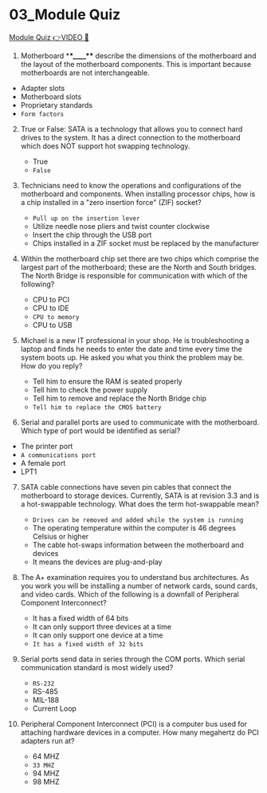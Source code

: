 # 03_Module Quiz

[Module Quiz 👉VIDEO &#128279;](https://alison.com/topic/learn/84190/review-quiz)

1. Motherboard \***\*\_\_\_\_\*\*** describe the dimensions of the motherboard and the layout of the motherboard components. This is important because motherboards are not interchangeable.

- Adapter slots
- Motherboard slots
- Proprietary standards
- `Form factors`

2. True or False: SATA is a technology that allows you to connect hard drives to the system. It has a direct connection to the motherboard which does NOT support hot swapping technology.

   - True
   - `False`

3. Technicians need to know the operations and configurations of the motherboard and components. When installing processor chips, how is a chip installed in a "zero insertion force" (ZIF) socket?

   - `Pull up on the insertion lever`
   - Utilize needle nose pliers and twist counter clockwise
   - Insert the chip through the USB port
   - Chips installed in a ZIF socket must be replaced by the manufacturer

4. Within the motherboard chip set there are two chips which comprise the largest part of the motherboard; these are the North and South bridges. The North Bridge is responsible for communication with which of the following?

   - CPU to PCI
   - CPU to IDE
   - `CPU to memory`
   - CPU to USB

5. Michael is a new IT professional in your shop. He is troubleshooting a laptop and finds he needs to enter the date and time every time the system boots up. He asked you what you think the problem may be. How do you reply?

   - Tell him to ensure the RAM is seated properly
   - Tell him to check the power supply
   - Tell him to remove and replace the North Bridge chip
   - `Tell him to replace the CMOS battery`

6. Serial and parallel ports are used to communicate with the motherboard. Which type of port would be identified as serial?

- The printer port
- `A communications port`
- A female port
- LPT1

7. SATA cable connections have seven pin cables that connect the motherboard to storage devices. Currently, SATA is at revision 3.3 and is a hot-swappable technology. What does the term hot-swappable mean?

   - `Drives can be removed and added while the system is running`
   - The operating temperature within the computer is 46 degrees Celsius or higher
   - The cable hot-swaps information between the motherboard and devices
   - It means the devices are plug-and-play

8. The A+ examination requires you to understand bus architectures. As you work you will be installing a number of network cards, sound cards, and video cards. Which of the following is a downfall of Peripheral Component Interconnect?

   - It has a fixed width of 64 bits
   - It can only support three devices at a time
   - It can only support one device at a time
   - `It has a fixed width of 32 bits`

9. Serial ports send data in series through the COM ports. Which serial communication standard is most widely used?

   - `RS-232`
   - RS-485
   - MIL-188
   - Current Loop

10. Peripheral Component Interconnect (PCI) is a computer bus used for attaching hardware devices in a computer. How many megahertz do PCI adapters run at?

    - 64 MHZ
    - `33 MHZ`
    - 94 MHZ
    - 98 MHZ
